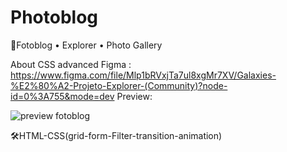 # Photoblog
🚀Fotoblog •  Explorer  •   Photo Gallery

About 
CSS advanced 
Figma : https://www.figma.com/file/Mlp1bRVxjTa7ul8xgMr7XV/Galaxies-%E2%80%A2-Projeto-Explorer-(Community)?node-id=0%3A755&mode=dev
Preview:

![preview fotoblog](https://github.com/SuelenGalhardo/Photoblog/assets/122880141/b6b9efb1-7e8c-4dcb-8f87-246809bace7d)



🛠️HTML-CSS(grid-form-Filter-transition-animation)
